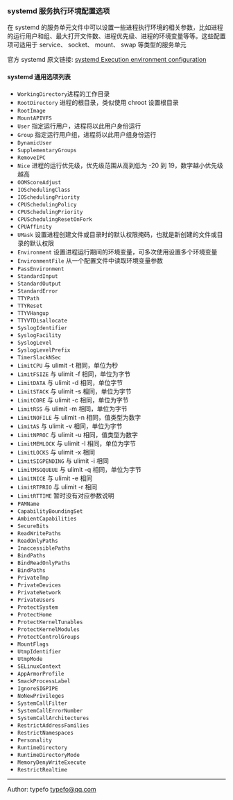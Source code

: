 ### systemd 服务执行环境配置选项

在 systemd 的服务单元文件中可以设置一些进程执行环境的相关参数，比如进程的运行用户和组、最大打开文件数、进程优先级、进程的环境变量等等。这些配置项可适用于 service、 socket、 mount、 swap 等类型的服务单元

官方 systemd 原文链接: [systemd Execution environment configuration](https://www.freedesktop.org/software/systemd/man/systemd.exec.html) 

#### systemd 通用选项列表

- `WorkingDirectory`进程的工作目录
- `RootDirectory` 进程的根目录，类似使用 chroot 设置根目录
- `RootImage`
- `MountAPIVFS`
- `User` 指定运行用户，进程将以此用户身份运行
- `Group` 指定运行用户组，进程将以此用户组身份运行
- `DynamicUser`
- `SupplementaryGroups`
- `RemoveIPC`
- `Nice` 进程的运行优先级，优先级范围从高到低为 -20 到 19，数字越小优先级越高
- `OOMScoreAdjust`
- `IOSchedulingClass`
- `IOSchedulingPriority`
- `CPUSchedulingPolicy`
- `CPUSchedulingPriority`
- `CPUSchedulingResetOnFork`
- `CPUAffinity`
- `UMask` 设置进程创建文件或目录时的默认权限掩码，也就是新创建的文件或目录的默认权限
- `Environment` 设置进程运行期间的环境变量，可多次使用设置多个环境变量
- `EnvironmentFile` 从一个配置文件中读取环境变量参数
- `PassEnvironment`
- `StandardInput`
- `StandardOutput`
- `StandardError`
- `TTYPath`
- `TTYReset`
- `TTYVHangup`
- `TTYVTDisallocate`
- `SyslogIdentifier`
- `SyslogFacility`
- `SyslogLevel`
- `SyslogLevelPrefix`
- `TimerSlackNSec`
- `LimitCPU` 与 ulimit -t 相同，单位为秒
- `LimitFSIZE` 与 ulimit -f 相同，单位为字节
- `LimitDATA` 与 ulimit -d 相同，单位字节
- `LimitSTACK` 与 ulimit -s 相同，单位为字节
- `LimitCORE` 与 ulimit -c 相同，单位为字节
- `LimitRSS` 与 ulimit -m 相同，单位为字节
- `LimitNOFILE` 与 ulimit -n 相同，值类型为数字
- `LimitAS` 与 ulimit -v 相同，单位为字节
- `LimitNPROC` 与 ulimit -u 相同，值类型为数字
- `LimitMEMLOCK` 与 ulimit -l 相同，单位为字节
- `LimitLOCKS` 与 ulimit -x 相同
- `LimitSIGPENDING` 与 ulimit -i 相同
- `LimitMSGQUEUE` 与 ulimit -q 相同，单位为字节
- `LimitNICE` 与 ulimit -e 相同
- `LimitRTPRIO` 与 ulimit -r 相同
- `LimitRTTIME` 暂时没有对应参数说明
- `PAMName`
- `CapabilityBoundingSet`
- `AmbientCapabilities`
- `SecureBits`
- `ReadWritePaths`
- `ReadOnlyPaths`
- `InaccessiblePaths`
- `BindPaths`
- `BindReadOnlyPaths`
- `BindPaths`
- `PrivateTmp`
- `PrivateDevices`
- `PrivateNetwork`
- `PrivateUsers`
- `ProtectSystem`
- `ProtectHome`
- `ProtectKernelTunables`
- `ProtectKernelModules`
- `ProtectControlGroups`
- `MountFlags`
- `UtmpIdentifier`
- `UtmpMode`
- `SELinuxContext`
- `AppArmorProfile`
- `SmackProcessLabel`
- `IgnoreSIGPIPE`
- `NoNewPrivileges`
- `SystemCallFilter`
- `SystemCallErrorNumber`
- `SystemCallArchitectures`
- `RestrictAddressFamilies`
- `RestrictNamespaces`
- `Personality`
- `RuntimeDirectory`
- `RuntimeDirectoryMode`
- `MemoryDenyWriteExecute`
- `RestrictRealtime`

------------------------------
Author: typefo <typefo@qq.com>
